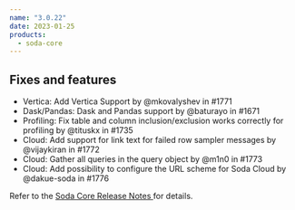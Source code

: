 ```yaml
---
name: "3.0.22"
date: 2023-01-25
products:
  - soda-core
---
```


## Fixes and features

* Vertica: Add Vertica Support by @mkovalyshev in #1771
* Dask/Pandas: Dask and Pandas support by @baturayo in #1671
* Profiling: Fix table and column inclusion/exclusion works correctly for profiling by @tituskx in #1735
* Cloud: Add support for link text for failed row sampler messages by @vijaykiran in #1772
* Cloud: Gather all queries in the query object by @m1n0 in #1773
* Cloud: Add possibility to configure the URL scheme for Soda Cloud by @dakue-soda in #1776

Refer to the <a href="https://github.com/sodadata/soda-core/releases" target="_blank">Soda Core Release Notes </a> for details.